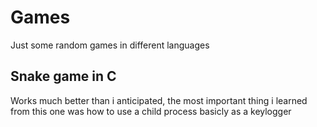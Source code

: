 # Games
Just some random games in different languages

## Snake game in C
Works much better than i anticipated, the most important thing i learned 
from this one was how to use a child process basicly as a keylogger
